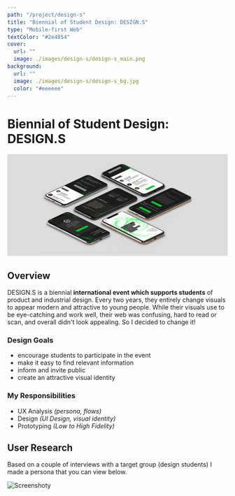 ```yaml
---
path: "/project/design-s"
title: "Biennial of Student Design: DESIGN.S"
type: "Mobile-first Web"
textColor: "#2e4854"
cover:
  url: ""
  image: ./images/design-s/design-s_main.png
background:
  url: ""
  image: ./images/design-s/design-s_bg.jpg
  color: "#eeeeee"
---
```


# Biennial of Student Design: DESIGN.S

<full-width color="#dddddd">

  ![Screenshoty](./images/design-s/design-s_isometric.jpg)

</full-width>

## Overview

DESIGN.S is a biennial __international event which supports students__ of product and industrial design. Every two years, they entirely change visuals to appear modern and attractive to young people. While their visuals use to be eye-catching and work well, their web was confusing, hard to read or scan, and overall didn't look appealing. So I decided to change it!

### Design Goals
* encourage students to participate in the event
* make it easy to find relevant information
* inform and invite public
* create an attractive visual identity

### My Responsibilities
* UX Analysis _(persona, flows)_
* Design _(UI Design, visual identity)_
* Prototyping _(Low to High Fidelity)_

## User Research
Based on a couple of interviews with a target group (design students) I made a persona that you can view below.

![Screenshoty](https://i.pinimg.com/originals/b6/12/06/b61206d271a3c587f59f30f3828d64ed.png)
